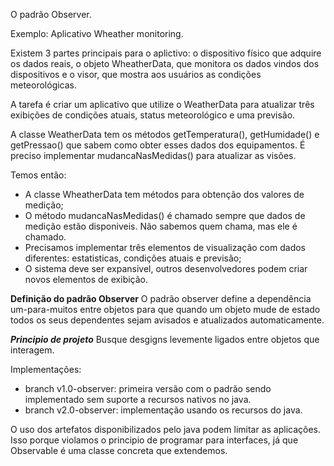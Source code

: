 O padrão Observer.

Exemplo: Aplicativo Wheather monitoring.

Existem 3 partes principais para o aplictivo: o dispositivo físico que adquire os dados
reais, o objeto WheatherData, que monitora os dados vindos dos dispositivos e o visor,
que mostra aos usuários as condições meteorológicas.

A tarefa é criar um aplicativo que utilize o WeatherData para atualizar três exibições
de condições atuais, status meteorológico e uma previsão.

A classe WeatherData tem os métodos getTemperatura(), getHumidade() e getPressao() que 
sabem como obter esses dados dos equipamentos. É preciso implementar mudancaNasMedidas() 
para atualizar as visões.

Temos então:

 - A classe WheatherData tem métodos para obtenção dos valores de medição;
 - O método mudancaNasMedidas() é chamado sempre que dados de medição estão disponiveis.
 Não sabemos quem chama, mas ele é chamado.
 - Precisamos implementar três elementos de visualização com dados diferentes: estatisticas, 
 condições atuais e previsão;
 - O sistema deve ser expansivel, outros desenvolvedores podem criar novos elementos
 de exibição.
 
 **Definição do padrão Observer**
 O padrão observer define a dependência um-para-muitos entre objetos para que quando um 
 objeto mude de estado todos os seus dependentes sejam avisados e atualizados automaticamente.
 
 
 _**Principio de projeto**_
 Busque desgigns levemente ligados entre objetos que interagem.
 
 Implementações:
  - branch v1.0-observer: primeira versão com o padrão sendo implementado sem suporte
  a recursos nativos no java.
  - branch v2.0-observer: implementação usando os recursos do java.
  
  O uso dos artefatos disponibilizados pelo java podem limitar as aplicações.
  Isso porque violamos o principio de programar para interfaces, já que Observable é 
  uma classe concreta que extendemos. 